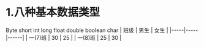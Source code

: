 # 1.八种基本数据类型
Byte  short  int  long float  double  boolean  char
| 班级 | 男生 | 女生 |
|-----|-----|------|
| 一(7)班 | 30   | 25 |
| 一(8)班 | 25   | 30 |
